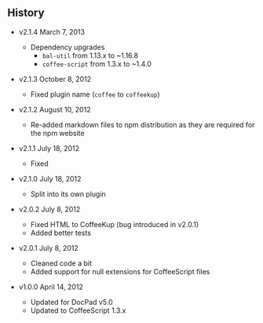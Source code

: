 ## History

- v2.1.4 March 7, 2013
	- Dependency upgrades
		-  `bal-util` from 1.13.x to ~1.16.8
		-  `coffee-script` from 1.3.x to ~1.4.0

- v2.1.3 October 8, 2012
	- Fixed plugin name (`coffee` to `coffeekup`)

- v2.1.2 August 10, 2012
	- Re-added markdown files to npm distribution as they are required for the npm website

- v2.1.1 July 18, 2012
	- Fixed

- v2.1.0 July 18, 2012
	- Split into its own plugin

- v2.0.2 July 8, 2012
	- Fixed HTML to CoffeeKup (bug introduced in v2.0.1)
	- Added better tests

- v2.0.1 July 8, 2012
	- Cleaned code a bit
	- Added support for null extensions for CoffeeScript files

- v1.0.0 April 14, 2012
	- Updated for DocPad v5.0
	- Updated to CoffeeScript 1.3.x
